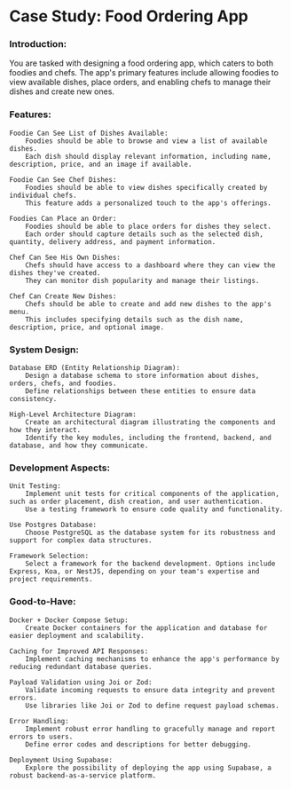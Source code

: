 # Case Study: Food Ordering App

### Introduction:
You are tasked with designing a food ordering app, which caters to both foodies and chefs. The app's primary features include allowing foodies to view available dishes, place orders, and enabling chefs to manage their dishes and create new ones.

### Features:

    Foodie Can See List of Dishes Available:
        Foodies should be able to browse and view a list of available dishes.
        Each dish should display relevant information, including name, description, price, and an image if available.

    Foodie Can See Chef Dishes:
        Foodies should be able to view dishes specifically created by individual chefs.
        This feature adds a personalized touch to the app's offerings.

    Foodies Can Place an Order:
        Foodies should be able to place orders for dishes they select.
        Each order should capture details such as the selected dish, quantity, delivery address, and payment information.

    Chef Can See His Own Dishes:
        Chefs should have access to a dashboard where they can view the dishes they've created.
        They can monitor dish popularity and manage their listings.

    Chef Can Create New Dishes:
        Chefs should be able to create and add new dishes to the app's menu.
        This includes specifying details such as the dish name, description, price, and optional image.

### System Design:

    Database ERD (Entity Relationship Diagram):
        Design a database schema to store information about dishes, orders, chefs, and foodies.
        Define relationships between these entities to ensure data consistency.

    High-Level Architecture Diagram:
        Create an architectural diagram illustrating the components and how they interact.
        Identify the key modules, including the frontend, backend, and database, and how they communicate.

### Development Aspects:

    Unit Testing:
        Implement unit tests for critical components of the application, such as order placement, dish creation, and user authentication.
        Use a testing framework to ensure code quality and functionality.

    Use Postgres Database:
        Choose PostgreSQL as the database system for its robustness and support for complex data structures.

    Framework Selection:
        Select a framework for the backend development. Options include Express, Koa, or NestJS, depending on your team's expertise and project requirements.

### Good-to-Have:

    Docker + Docker Compose Setup:
        Create Docker containers for the application and database for easier deployment and scalability.

    Caching for Improved API Responses:
        Implement caching mechanisms to enhance the app's performance by reducing redundant database queries.

    Payload Validation using Joi or Zod:
        Validate incoming requests to ensure data integrity and prevent errors.
        Use libraries like Joi or Zod to define request payload schemas.

    Error Handling:
        Implement robust error handling to gracefully manage and report errors to users.
        Define error codes and descriptions for better debugging.

    Deployment Using Supabase:
        Explore the possibility of deploying the app using Supabase, a robust backend-as-a-service platform.
